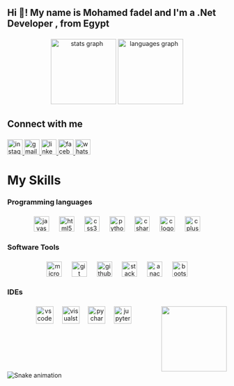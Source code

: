 <h2 align="left">Hi 👋! My name is Mohamed fadel and I'm a .Net Developer , from Egypt</h2>

###

<div align="center">
  <img src="https://github-readme-stats.vercel.app/api?username=Mohamed-Fadel-10&hide_title=false&hide_rank=false&show_icons=true&include_all_commits=true&count_private=true&disable_animations=false&theme=dracula&locale=en&hide_border=false" height="150" alt="stats graph"  />
  <img src="https://github-readme-stats.vercel.app/api/top-langs?username=Mohamed-Fadel-10&locale=en&hide_title=false&layout=compact&card_width=320&langs_count=5&theme=dracula&hide_border=false" height="150" alt="languages graph"  />
</div>

###

<h2 align="left">Connect with me</h2>

###

<div align="left">
  <a href="https://www.instagram.com/mohmed_fadeel?igsh=MWhkZDU2Y2x0eDF6" target="_blank">
    <img src="https://img.shields.io/static/v1?message=Instagram&logo=instagram&label=&color=E4405F&logoColor=white&labelColor=&style=for-the-badge" height="35" alt="instagram logo"  />
  </a>
  <a href="fadelmohamed445@gmail.com" target="_blank">
    <img src="https://img.shields.io/static/v1?message=Gmail&logo=gmail&label=&color=D14836&logoColor=white&labelColor=&style=for-the-badge" height="35" alt="gmail logo"  />
  </a>
  <a href="https://www.linkedin.com/in/mohamed-fadel-%F0%9F%87%B5%F0%9F%87%B8-533090237/" target="_blank">
    <img src="https://img.shields.io/static/v1?message=LinkedIn&logo=linkedin&label=&color=0077B5&logoColor=white&labelColor=&style=for-the-badge" height="35" alt="linkedin logo"  />
  </a>
  <a href="https://www.facebook.com/profile.php?id=100021949241623&mibextid=ZbWKwL" target="_blank">
    <img src="https://img.shields.io/static/v1?message=Facebook&logo=facebook&label=&color=1877F2&logoColor=white&labelColor=&style=for-the-badge" height="35" alt="facebook logo"  />
  </a>
  <a href="01007452672" target="_blank">
    <img src="https://img.shields.io/static/v1?message=Whatsapp&logo=whatsapp&label=&color=25D366&logoColor=white&labelColor=&style=for-the-badge" height="35" alt="whatsapp logo"  />
  </a>
</div>

###

<h1 align="left">My Skills</h1>

###

<h3 align="left">Programming languages</h3>

###

<div align="center">
  <img src="https://cdn.jsdelivr.net/gh/devicons/devicon/icons/javascript/javascript-original.svg" height="35" alt="javascript logo"  />
  <img width="15" />
  <img src="https://cdn.jsdelivr.net/gh/devicons/devicon/icons/html5/html5-original.svg" height="35" alt="html5 logo"  />
  <img width="15" />
  <img src="https://cdn.jsdelivr.net/gh/devicons/devicon/icons/css3/css3-original.svg" height="35" alt="css3 logo"  />
  <img width="15" />
  <img src="https://cdn.jsdelivr.net/gh/devicons/devicon/icons/python/python-original.svg" height="35" alt="python logo"  />
  <img width="15" />
  <img src="https://cdn.jsdelivr.net/gh/devicons/devicon/icons/csharp/csharp-original.svg" height="35" alt="csharp logo"  />
  <img width="15" />
  <img src="https://cdn.jsdelivr.net/gh/devicons/devicon/icons/c/c-original.svg" height="35" alt="c logo"  />
  <img width="15" />
  <img src="https://cdn.jsdelivr.net/gh/devicons/devicon/icons/cplusplus/cplusplus-original.svg" height="35" alt="cplusplus logo"  />
</div>

###

<h3 align="left">Software Tools</h3>

###

<div align="center">
  <img src="https://cdn.jsdelivr.net/gh/devicons/devicon/icons/microsoftsqlserver/microsoftsqlserver-plain.svg" height="35" alt="microsoftsqlserver logo"  />
  <img width="15" />
  <img src="https://cdn.jsdelivr.net/gh/devicons/devicon/icons/git/git-original.svg" height="35" alt="git logo"  />
  <img width="15" />
  <img src="https://cdn.jsdelivr.net/gh/devicons/devicon/icons/github/github-original.svg" height="35" alt="github logo"  />
  <img width="15" />
  <img src="https://cdn.simpleicons.org/stackoverflow/F58025" height="35" alt="stackoverflow logo"  />
  <img width="15" />
  <img src="https://cdn.simpleicons.org/anaconda/44A833" height="35" alt="anaconda logo"  />
  <img width="15" />
  <img src="https://cdn.jsdelivr.net/gh/devicons/devicon/icons/bootstrap/bootstrap-original.svg" height="35" alt="bootstrap logo"  />
</div>

###

<h3 align="left">IDEs</h3>

###

<img align="right" height="150" src="https://media.giphy.com/media/9KCPkAcRqU9j2/giphy.gif?cid=790b76112os513alddf7jfpxllwtcdnfkdu1y9gksseyuswh&ep=v1_gifs_search&rid=giphy.gif&ct=g"  />

###

<div align="center">
  <img src="https://cdn.jsdelivr.net/gh/devicons/devicon/icons/vscode/vscode-original.svg" height="40" alt="vscode logo"  />
  <img width="12" />
  <img src="https://cdn.jsdelivr.net/gh/devicons/devicon/icons/visualstudio/visualstudio-plain.svg" height="40" alt="visualstudio logo"  />
  <img width="12" />
  <img src="https://cdn.jsdelivr.net/gh/devicons/devicon/icons/pycharm/pycharm-original.svg" height="40" alt="pycharm logo"  />
  <img width="12" />
  <img src="https://cdn.jsdelivr.net/gh/devicons/devicon/icons/jupyter/jupyter-original.svg" height="40" alt="jupyter logo"  />
</div>

###

<br clear="both">

<img src="https://raw.githubusercontent.com/Mohamed-Fadel-10/Mohamed-Fadel-10/output/snake.svg" alt="Snake animation" />

###
